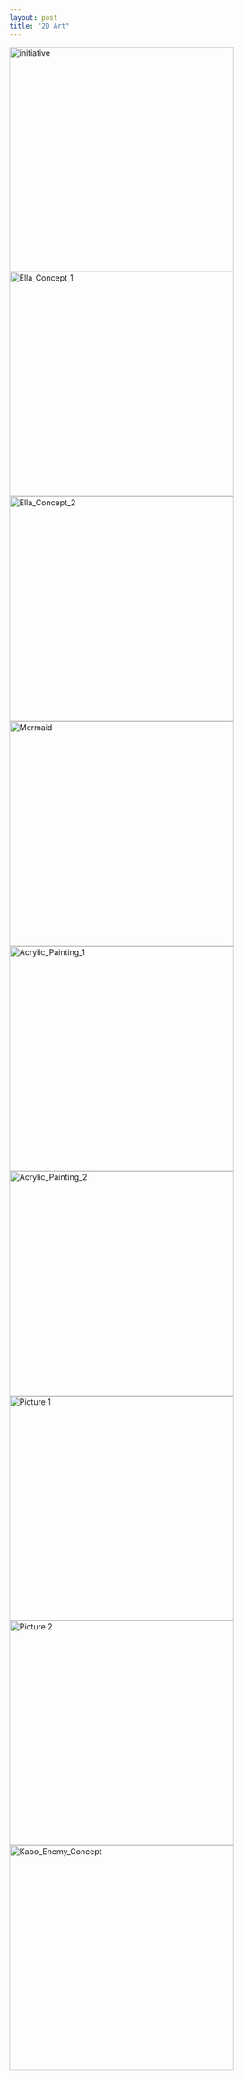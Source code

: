 ```yaml
---
layout: post
title: "2D Art"
---
```

<img src="https://image.ibb.co/iOLUZe/initiative.png" alt="initiative" border="0" height="400">

<img src="https://image.ibb.co/j0eJcz/Ella_Concept_1.jpg" alt="Ella_Concept_1" border="0" height="400">

<img src="https://image.ibb.co/mzPUje/Ella_Concept_2.jpg" alt="Ella_Concept_2" border="0" height="400">

<img src="https://image.ibb.co/cQJiAK/Mermaid.jpg" alt="Mermaid" border="0" height="400">

<img src="https://image.ibb.co/mq08cz/Acrylic_Painting_1.jpg" alt="Acrylic_Painting_1" border="0" height="400">

<img src="https://image.ibb.co/dNrEHz/Acrylic_Painting_2.jpg" alt="Acrylic_Painting_2" border="0" height="400">

<img src="https://lh3.googleusercontent.com/nwDtPUg9DoE5WKyNW9u43oVBGpoAeGV-MxGtKcFQvtieGlf8rx8jpL0sCaT9Pjk4r9iQyd6zlWoaembjkgwy5VjSRxyrqoK_2NOaT0Y5oswTCYJJQpAafODHO8MoiJeKnfhjvIxgGA=w2400" alt="Picture 1" border="0" height="400">

<img src="https://lh3.googleusercontent.com/7zSBquus6psGkSLKbg5HHCn7m-F_AI7yB1VtnZQ-TJSvvwNS4bud1FG53nWwMHVL0MdlZ3uRUsTpZYgDZax-aquHKa1a_956JL1yxrFsdrGIGX5xew6r56zHjELvV_BR2VJHDsnp6A=w2400" alt="Picture 2" border="0" height="400">

<img src="https://image.ibb.co/gURs4e/Kabo_Enemy_Concept.png" alt="Kabo_Enemy_Concept" border="0" height="400">
